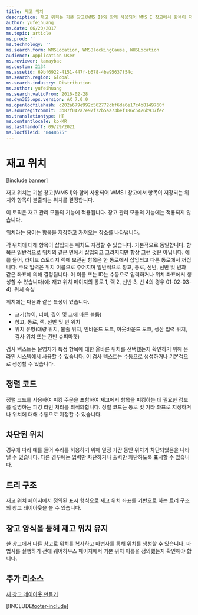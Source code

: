 ```yaml
---
title: 재고 위치
description: 재고 위치는 기본 창고(WMS I)와 함께 사용되어 WMS I 창고에서 항목이 저장되는 위치와 항목이 불출되는 위치를 결정합니다.
author: yufeihuang
ms.date: 06/20/2017
ms.topic: article
ms.prod: ''
ms.technology: ''
ms.search.form: WMSLocation, WMSBlockingCause, WHSLocation
audience: Application User
ms.reviewer: kamaybac
ms.custom: 2134
ms.assetid: 69bf6922-4151-447f-b678-4ba95637f54c
ms.search.region: Global
ms.search.industry: Distribution
ms.author: yufeihuang
ms.search.validFrom: 2016-02-28
ms.dyn365.ops.version: AX 7.0.0
ms.openlocfilehash: c202a679e992c562772cbf6da6e17c4b8149760f
ms.sourcegitcommit: 3b87f042a7e97f72b5aa73bef186c5426b937fec
ms.translationtype: HT
ms.contentlocale: ko-KR
ms.lasthandoff: 09/29/2021
ms.locfileid: "8448675"
---
```

# <a name="inventory-locations"></a>재고 위치

[!include [banner](../includes/banner.md)]

재고 위치는 기본 창고(WMS I)와 함께 사용되어 WMS I 창고에서 항목이 저장되는 위치와 항목이 불출되는 위치를 결정합니다.

이 토픽은 재고 관리 모듈의 기능에 적용됩니다. 창고 관리 모듈의 기능에는 적용되지 않습니다.

위치라는 용어는 항목을 저장하고 가져오는 장소를 나타냅니다.

각 위치에 대해 항목이 삽입되는 위치도 지정할 수 있습니다. 기본적으로 동일합니다. 항목은 일반적으로 위치의 같은 면에서 삽입되고 그려지지만 항상 그런 것은 아닙니다. 예를 들어, 라이브 스토리지 랙에 보관된 항목은 한 통로에서 삽입되고 다른 통로에서 꺼집니다. 주요 입력은 위치 이름으로 주어지며 일반적으로 창고, 통로, 선반, 선반 및 빈과 같은 좌표에 의해 결정됩니다. 이 이름 또는 ID는 수동으로 입력하거나 위치 좌표에서 생성할 수 있습니다(예: 재고 위치 페이지의 통로 1, 랙 2, 선반 3, 빈 4의 경우 01-02-03-4).
위치 속성

위치에는 다음과 같은 특성이 있습니다.
-   크기(높이, 너비, 깊이 및 그에 따른 볼륨)
-   창고, 통로, 랙, 선반 및 빈 위치
-   위치 유형(대량 위치, 불출 위치, 인바운드 도크, 아웃바운드 도크, 생산 입력 위치, 검사 위치 또는 칸반 슈퍼마켓)

검사 텍스트는 운영자가 특정 항목에 대한 올바른 위치를 선택했는지 확인하기 위해 온라인 시스템에서 사용할 수 있습니다. 이 검사 텍스트는 수동으로 생성하거나 기본적으로 생성할 수 있습니다.

## <a name="sort-codes"></a>정렬 코드
정렬 코드를 사용하여 피킹 주문을 포함하여 재고에서 항목을 피킹하는 데 필요한 정보를 설명하는 피킹 라인 처리를 최적화합니다. 정렬 코드는 통로 및 기타 좌표로 지정하거나 위치에 대해 수동으로 지정할 수 있습니다.

## <a name="blocked-locations"></a>차단된 위치
경우에 따라 예를 들어 수리를 허용하기 위해 일정 기간 동안 위치가 차단되었음을 나타낼 수 있습니다. 다른 경우에는 입력만 차단하거나 출력만 차단하도록 표시할 수 있습니다.

## <a name="tree-structure"></a>트리 구조

재고 위치 페이지에서 정의된 표시 형식으로 재고 위치 좌표를 기반으로 하는 트리 구조의 창고 레이아웃을 볼 수 있습니다.

## <a name="maintain-inventory-locations-via-the-warehouse-form"></a>창고 양식을 통해 재고 위치 유지

한 창고에서 다른 창고로 위치를 복사하고 마법사를 통해 위치를 생성할 수 있습니다. 마법사를 실행하기 전에 웨어하우스 페이지에서 기본 위치 이름을 정의했는지 확인해야 합니다.



## <a name="additional-resources"></a>추가 리소스

[새 창고 레이아웃 만들기](tasks/create-new-warehouse-layout.md)


[!INCLUDE[footer-include](../../includes/footer-banner.md)]
